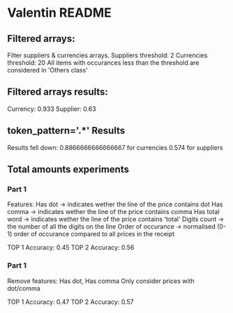 # Valentin README

## Filtered arrays:
Filter suppliers & currencies arrays.
Suppliers threshold: 2
Currencies threshold: 20
All items with occurances less than the threshold are considered in 'Others class'

## Filtered arrays results:
Currency: 0.933 
Supplier: 0.63

## token_pattern='.*' Results
Results fell down: 
0.8866666666666667 for currencies
0.574 for suppliers

## Total amounts experiments

### Part 1
Features:
Has dot -> indicates wether the line of the price contains dot
Has comma -> indicates wether the line of the price contains comma
Has total word -> indicates wether the line of the price contains 'total'
Digits count -> the number of all the digits on the line
Order of occurance -> normalised (0-1) order of occurance compared to all prices in the receipt

TOP 1 Accuracy: 0.45
TOP 2 Accuracy: 0.56

### Part 1
Remove features: Has dot, Has comma
Only consider prices with dot/comma

TOP 1 Accuracy: 0.47
TOP 2 Accuracy: 0.57
